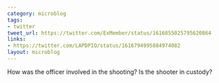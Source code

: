 ```yaml
---
category: microblog
tags:
- twitter
tweet_url: https://twitter.com/ExMember/status/1616855025795620864
links:
- https://twitter.com/LAPDPIO/status/1616794995884974082
layout: microblog
---
```

How was the officer involved in the shooting? Is the shooter in custody?
